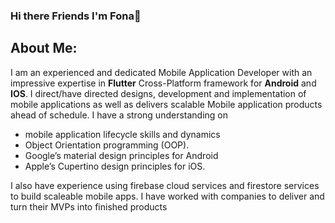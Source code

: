 ### Hi there Friends I'm Fona👋 
   ## About Me:
  I am an experienced and dedicated Mobile Application Developer with an impressive expertise in **Flutter**
Cross-Platform framework for **Android** and **IOS**. I direct/have directed designs, development and implementation of
mobile applications as well as delivers scalable Mobile application products ahead of schedule. I have a strong 
understanding on 
* mobile application lifecycle skills and dynamics
*  Object Orientation programming (OOP).
*  Google’s material design principles for Android
*  Apple’s Cupertino design principles for iOS.

I also have experience using firebase cloud services and firestore services to build scaleable mobile apps.
I have worked with companies to deliver and turn their MVPs into finished products 


<!--
**Erhabor-Fona/Erhabor-Fona** is a ✨ _special_ ✨ repository because its `README.md` (this file) appears on your GitHub profile.

Here are some ideas to get you started:

- 🔭 I’m currently working on ...
- 🌱 I’m currently learning ...
- 👯 I’m looking to collaborate on ...
- 🤔 I’m looking for help with ...
- 💬 Ask me about ...
- 📫 How to reach me: ...
- 😄 Pronouns: ...
- ⚡ Fun fact: ...
-->
